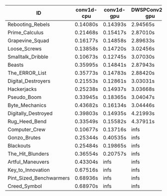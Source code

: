 |ID|conv1d-cpu|conv1d-gpu|DWSPConv2D-gpu|gemm-gpu|avg|
|-|-|-|-|-|-|
|Rebooting_Rebels|0.14080s|0.14393s|2.94565s|1.70195s|1.23308s|
|Prime_Calculus|0.21468s|0.15417s|2.87010s|1.71483s|1.23844s|
|Grapevine_Squad|0.16177s|0.14858s|2.89633s|1.75873s|1.24135s|
|Loose_Screws|0.13858s|0.14720s|3.02456s|1.78280s|1.27329s|
|Smalltalk_Dribble|0.10673s|0.12745s|3.07030s|1.92184s|1.30658s|
|Beasts|0.35995s|0.14841s|2.87943s|1.88444s|1.31806s|
|The_ERROR_List|0.35773s|0.14783s|2.88420s|1.90952s|1.32482s|
|Digital_Destroyers|0.21553s|0.12861s|3.03031s|1.95074s|1.33130s|
|Hackerjacks|0.25238s|0.14937s|3.03668s|1.89402s|1.33311s|
|Pseudo_Boom|0.33945s|0.18365s|3.04047s|1.95952s|1.38077s|
|Byte_Mechanics|0.43682s|0.16134s|3.04446s|1.91246s|1.38877s|
|Digitally_Destroyed|0.39803s|0.14935s|4.21993s|2.47578s|1.81077s|
|Rug_Heed_Bend|0.33549s|0.15582s|4.37911s|4.34553s|2.30399s|
|Computer_Crew|0.10677s|0.13716s|infs|4.37277s|infs|
|Gonzo_Brutes|0.25344s|0.40535s|infs|4.39527s|infs|
|Blackouts|0.25484s|0.19865s|infs|1.72107s|infs|
|The_Hit_Blunders|0.36554s|0.20757s|infs|1.90702s|infs|
|Artful_Maneuvers|0.43304s|infs|infs|4.48041s|infs|
|Key_to_Innovation|0.67516s|infs|infs|4.42777s|infs|
|Pint_Sized_Benchwarmers|0.68936s|infs|infs|4.47463s|infs|
|Creed_Symbol|0.68970s|infs|infs|4.44357s|infs|
